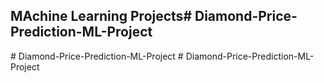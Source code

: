 ## MAchine Learning Projects#   D i a m o n d - P r i c e - P r e d i c t i o n - M L - P r o j e c t  
 #   D i a m o n d - P r i c e - P r e d i c t i o n - M L - P r o j e c t  
 #   D i a m o n d - P r i c e - P r e d i c t i o n - M L - P r o j e c t  
 